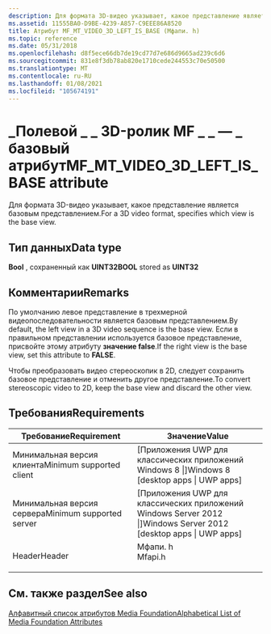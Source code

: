 ```yaml
---
description: Для формата 3D-видео указывает, какое представление является базовым представлением.
ms.assetid: 11555BA0-D9BE-4239-A857-C9EEE86A8520
title: Атрибут MF_MT_VIDEO_3D_LEFT_IS_BASE (Мфапи. h)
ms.topic: reference
ms.date: 05/31/2018
ms.openlocfilehash: d8f5ece66db7de19cd77d7e686d9665ad239c6d6
ms.sourcegitcommit: 831e8f3db78ab820e1710cede244553c70e50500
ms.translationtype: MT
ms.contentlocale: ru-RU
ms.lasthandoff: 01/08/2021
ms.locfileid: "105674191"
---
```

# <a name="mf_mt_video_3d_left_is_base-attribute"></a><span data-ttu-id="1c5e2-103">\_Полевой \_ \_ 3D-ролик MF \_ \_ — \_ базовый атрибут</span><span class="sxs-lookup"><span data-stu-id="1c5e2-103">MF\_MT\_VIDEO\_3D\_LEFT\_IS\_BASE attribute</span></span>

<span data-ttu-id="1c5e2-104">Для формата 3D-видео указывает, какое представление является базовым представлением.</span><span class="sxs-lookup"><span data-stu-id="1c5e2-104">For a 3D video format, specifies which view is the base view.</span></span>

## <a name="data-type"></a><span data-ttu-id="1c5e2-105">Тип данных</span><span class="sxs-lookup"><span data-stu-id="1c5e2-105">Data type</span></span>

<span data-ttu-id="1c5e2-106">**Bool** , сохраненный как **UINT32**</span><span class="sxs-lookup"><span data-stu-id="1c5e2-106">**BOOL** stored as **UINT32**</span></span>

## <a name="remarks"></a><span data-ttu-id="1c5e2-107">Комментарии</span><span class="sxs-lookup"><span data-stu-id="1c5e2-107">Remarks</span></span>

<span data-ttu-id="1c5e2-108">По умолчанию левое представление в трехмерной видеопоследовательности является базовым представлением.</span><span class="sxs-lookup"><span data-stu-id="1c5e2-108">By default, the left view in a 3D video sequence is the base view.</span></span> <span data-ttu-id="1c5e2-109">Если в правильном представлении используется базовое представление, присвойте этому атрибуту **значение false**.</span><span class="sxs-lookup"><span data-stu-id="1c5e2-109">If the right view is the base view, set this attribute to **FALSE**.</span></span>

<span data-ttu-id="1c5e2-110">Чтобы преобразовать видео стереоскопик в 2D, следует сохранить базовое представление и отменить другое представление.</span><span class="sxs-lookup"><span data-stu-id="1c5e2-110">To convert stereoscopic video to 2D, keep the base view and discard the other view.</span></span>

## <a name="requirements"></a><span data-ttu-id="1c5e2-111">Требования</span><span class="sxs-lookup"><span data-stu-id="1c5e2-111">Requirements</span></span>



| <span data-ttu-id="1c5e2-112">Требование</span><span class="sxs-lookup"><span data-stu-id="1c5e2-112">Requirement</span></span> | <span data-ttu-id="1c5e2-113">Значение</span><span class="sxs-lookup"><span data-stu-id="1c5e2-113">Value</span></span> |
|-------------------------------------|------------------------------------------------------------------------------------|
| <span data-ttu-id="1c5e2-114">Минимальная версия клиента</span><span class="sxs-lookup"><span data-stu-id="1c5e2-114">Minimum supported client</span></span><br/> | <span data-ttu-id="1c5e2-115">\[Приложения UWP для классических приложений Windows 8 \|\]</span><span class="sxs-lookup"><span data-stu-id="1c5e2-115">Windows 8 \[desktop apps \| UWP apps\]</span></span><br/>                                  |
| <span data-ttu-id="1c5e2-116">Минимальная версия сервера</span><span class="sxs-lookup"><span data-stu-id="1c5e2-116">Minimum supported server</span></span><br/> | <span data-ttu-id="1c5e2-117">\[Приложения UWP для классических приложений Windows Server 2012 \|\]</span><span class="sxs-lookup"><span data-stu-id="1c5e2-117">Windows Server 2012 \[desktop apps \| UWP apps\]</span></span><br/>                        |
| <span data-ttu-id="1c5e2-118">Header</span><span class="sxs-lookup"><span data-stu-id="1c5e2-118">Header</span></span><br/>                   | <dl> <span data-ttu-id="1c5e2-119"><dt>Мфапи. h</dt></span><span class="sxs-lookup"><span data-stu-id="1c5e2-119"><dt>Mfapi.h</dt></span></span> </dl> |



## <a name="see-also"></a><span data-ttu-id="1c5e2-120">См. также раздел</span><span class="sxs-lookup"><span data-stu-id="1c5e2-120">See also</span></span>

<dl> <dt>

[<span data-ttu-id="1c5e2-121">Алфавитный список атрибутов Media Foundation</span><span class="sxs-lookup"><span data-stu-id="1c5e2-121">Alphabetical List of Media Foundation Attributes</span></span>](alphabetical-list-of-media-foundation-attributes.md)
</dt> </dl>

 

 




